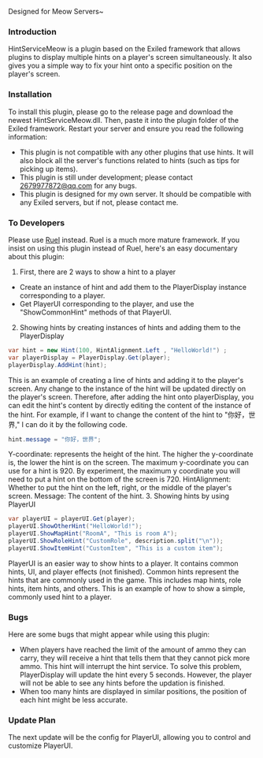 Designed for Meow Servers~
### Introduction
HintServiceMeow is a plugin based on the Exiled framework that allows plugins to display multiple hints on a player's screen simultaneously. It also gives you a simple way to fix your hint onto a specific position on the player's screen.

### Installation
To install this plugin, please go to the release page and download the newest HintServiceMeow.dll. Then, paste it into the plugin folder of the Exiled framework. Restart your server and ensure you read the following information:
- This plugin is not compatible with any other plugins that use hints. It will also block all the server's functions related to hints (such as tips for picking up items).
- This plugin is still under development; please contact 2679977872@qq.com for any bugs.
- This plugin is designed for my own server. It should be compatible with any Exiled servers, but if not, please contact me.

### To Developers
Please use [RueI](https://github.com/Ruemena/RueI) instead. RueI is a much more mature framework.
If you insist on using this plugin instead of RueI, here's an easy documentary about this plugin:
1. First, there are 2 ways to show a hint to a player
- Create an instance of hint and add them to the PlayerDisplay instance corresponding to a player.
- Get PlayerUI corresponding to the player, and use the "ShowCommonHint" methods of that PlayerUI.
2. Showing hints by creating instances of hints and adding them to the PlayerDisplay
```csharp
var hint = new Hint(100, HintAlignment.Left , "HelloWorld!") ;
var playerDisplay = PlayerDisplay.Get(player);
playerDisplay.AddHint(hint);
 ```
This is an example of creating a line of hints and adding it to the player's screen. Any change to the instance of the hint will be updated directly on the player's screen. Therefore, after adding the hint onto playerDisplay, you can edit the hint's content by directly editing the content of the instance of the hint. For example, if I want to change the content of the hint to "你好，世界," I can do it by the following code.
```csharp
hint.message = "你好，世界";
```
Y-coordinate: represents the height of the hint. The higher the y-coordinate is, the lower the hint is on the screen. The maximum y-coordinate you can use for a hint is 920. By experiment, the maximum y coordinate you will need to put a hint on the bottom of the screen is 720.
HintAlignment: Whether to put the hint on the left, right, or the middle of the player's screen.
Message: The content of the hint.
3. Showing hints by using PlayerUI
```csharp
var playerUI = playerUI.Get(player);
playerUI.ShowOtherHint("HelloWorld!");
playerUI.ShowMapHint("RoomA", "This is room A");
playerUI.ShowRoleHint("CustomRole", description.split("\n"));
playerUI.ShowItemHint("CustomItem", "This is a custom item");
```
PlayerUI is an easier way to show hints to a player. It contains common hints, UI, and player effects (not finished). Common hints represent the hints that are commonly used in the game. This includes map hints, role hints, item hints, and others. This is an example of how to show a simple, commonly used hint to a player.
### Bugs
Here are some bugs that might appear while using this plugin:
- When players have reached the limit of the amount of ammo they can carry, they will receive a hint that tells them that they cannot pick more ammo. This hint will interrupt the hint service. To solve this problem, PlayerDisplay will update the hint every 5 seconds. However, the player will not be able to see any hints before the updation is finished.
- When too many hints are displayed in similar positions, the position of each hint might be less accurate.
### Update Plan
The next update will be the config for PlayerUI, allowing you to control and customize PlayerUI.
